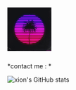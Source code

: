 # <img src="https://github.com/xion2664/xion2664/blob/main/original.gif" width="100px">

*contact me : *

![xion's GitHub stats](https://github-readme-stats.vercel.app/api?username=xion2664&theme=calm&show_icons=true)

